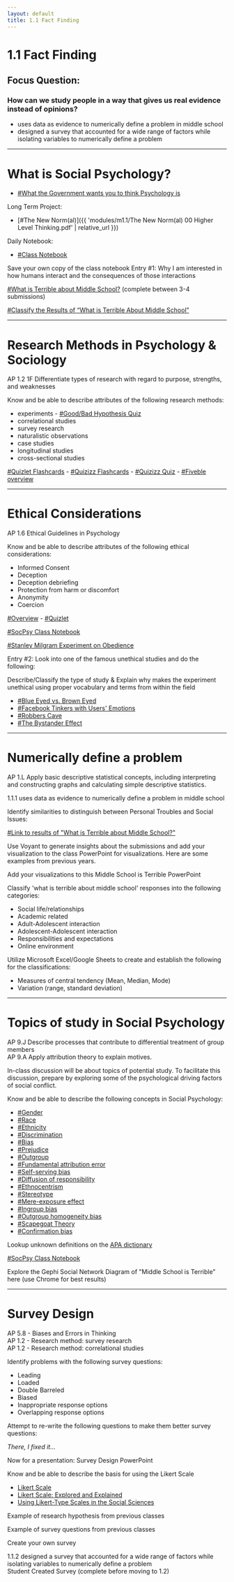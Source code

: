 ```yaml
---
layout: default
title: 1.1 Fact Finding
---
```


# 1.1 Fact Finding

## Focus Question:  
### How can we study people in a way that gives us real evidence instead of opinions?
- uses data as evidence to numerically define a problem in middle school  
- designed a survey that accounted for a wide range of factors while isolating variables to numerically define a problem

---

# What is Social Psychology?​​​​​​​

- [#What the Government wants you to think Psychology is](https://apcentral.collegeboard.org/media/pdf/ap-psychology-course-and-exam-description.pdf)  

Long Term Project:
- [#The New Norm(al)]({{ 'modules/m1.1/The New Norm(al) 00 Higher Level Thinking.pdf' | relative_url }})

Daily Notebook:
- [#Class Notebook](https://mypps.sharepoint.com/:w:/s/TheSocialPsychologyofMiddleSchool/EYRbxfTe_LhEqDlVEDdceo8BB2eaweZj95npUBBFg-j2cw?e=KZfHfU)  

Save your own copy of the class notebook 
Entry #1: Why I am interested in how humans interact and the consequences of those interactions  

[#What is Terrible about Middle School​​​​​​​?](https://forms.gle/D1gXuj8aMK6KpyGU6) (complete between 3-4 submissions)  

[#Classify the Results of “What is Terrible About Middle School”](https://docs.google.com/forms/d/e/1FAIpQLScsJ3E4-YGQNx4tr1i0_ZZuugpQui8OvOdtjIkzVaI00nR_yQ/viewform?usp=sf_link)

---

# Research Methods in Psychology & Sociology

AP 1.2 1F Differentiate types of research with regard to purpose, strengths, and weaknesses  

Know and be able to describe attributes of the following research methods:  

- experiments - [#Good/Bad Hypothesis Quiz](https://forms.office.com/Pages/ResponsePage.aspx?id=mhxxjxzsu023kLsMdxsdzM6J33C5yQRJgc1SHWy_64dUQlVWWUFVRzVQVlNEUjNCRVdZSVI1Q1NHNS4u)  
- correlational studies  
- survey research  
- naturalistic observations  
- case studies  
- longitudinal studies  
- cross-sectional studies  

[#Quizlet Flashcards](https://quizlet.com/_9crl7m?x=1jqt&i=3h252u) - [#Quizizz Flashcards](https://quizizz.com/join/flashcard/5fedf24629384a001bb5dced/start?redirOnGameExit=/admin/reports/5fedf37f0720ae001c8cd88d/players&source=report) - [#Quizizz Quiz](https://quizizz.com/join?gc=29888980) - [#Fiveble overview](https://fiveable.me/ap-psych/unit-1/research-methods-psychology/study-guide/0cwRKu5WpZguow9JROzH)

---

# Ethical Considerations

AP 1.6 Ethical Guidelines in Psychology  

Know and be able to describe attributes of the following ethical considerations:  

- Informed Consent  
- Deception  
- Deception debriefing  
- Protection from harm or discomfort  
- Anonymity  
- Coercion  

[#Overview](https://fiveable.me/ap-psych/unit-1/ethical-guidelines-psychology/study-guide/GIjOrjlpa4zxf6xyrkjx) - [#Quizlet](https://quizlet.com/111335486/apa-ethical-guidelines-ap-psychology-flash-cards/)  

[#SocPsy Class Notebook](https://pghschools.schoology.com/assignment/4623409793)  

[#Stanley Milgram Experiment on Obedience](https://www.youtube.com/watch?v=xOYLCy5PVgM)  

Entry #2: Look into one of the famous unethical studies and do the following:  

Describe/Classify the type of study & Explain why makes the experiment unethical using proper vocabulary and terms from within the field  

- [#Blue Eyed vs. Brown Eyed](https://mypps.sharepoint.com/:p:/s/TheSocialPsychologyofMiddleSchool/EYo3LA5FoQdNv69Wlzl1oLUBb9btYoTO-5hbJfLDWcmuqA?e=kRW0a7)  
- [#Facebook Tinkers with Users' Emotions](https://mypps.sharepoint.com/:p:/s/TheSocialPsychologyofMiddleSchool/EZTKXiVk86NOtFpn4HDwICEB84Ne4FOeaO5F807aN95YlA?e=UXRmVf)  
- [#Robbers Cave](https://mypps.sharepoint.com/:p:/s/TheSocialPsychologyofMiddleSchool/EVRZAZIFc3VDo37V_wMhMg0BL4rsCHlY_7NrPSCNxdQA8Q?e=gy9tpk)  
- [#The Bystander Effect](https://mypps.sharepoint.com/:p:/s/TheSocialPsychologyofMiddleSchool/EUp9rU7-3zBBoT9rx4P8KkYBmYTiOO_WabkTuhYxSfHk)

---

# Numerically define a problem

AP 1.L Apply basic descriptive statistical concepts, including interpreting and constructing graphs and calculating simple descriptive statistics.  

1.1.1 uses data as evidence to numerically define a problem in middle school  

Identify similarities to distinguish between Personal Troubles and Social Issues:  

[#Link to results of "What is Terrible about Middle School?"](https://docs.google.com/spreadsheets/d/1eg35o0zMuPS_rLUNlq6ot8MS94JJddf-xeLIG1q_XZ0/edit#gid=0)

Use Voyant to generate insights about the submissions and add your visualization to the class PowerPoint for visualizations. Here are some examples from previous years.  

Add your visualizations to this Middle School is Terrible PowerPoint  

Classify 'what is terrible about middle school' responses into the following categories:  

- Social life/relationships  
- Academic related  
- Adult-Adolescent interaction  
- Adolescent-Adolescent interaction  
- Responsibilities and expectations  
- Online environment  

Utilize Microsoft Excel/Google Sheets to create and establish the following for the classifications:  

- Measures of central tendency (Mean, Median, Mode)  
- Variation (range, standard deviation)

---

# Topics of study in Social Psychology

AP 9.J Describe processes that contribute to differential treatment of group members  
AP 9.A Apply attribution theory to explain motives.  

In-class discussion will be about topics of potential study. To facilitate this discussion, prepare by exploring some of the psychological driving factors of social conflict.  

Know and be able to describe the following concepts in Social Psychology:  

- [#Gender](https://dictionary.apa.org/gender) 
- [#Race](https://dictionary.apa.org/race)  
- [#Ethnicity](https://dictionary.apa.org/ethnicity) 
- [#Discrimination](https://dictionary.apa.org/discrimination) 
- [#Bias](https://dictionary.apa.org/bias) 
- [#Prejudice](https://dictionary.apa.org/prejudice)  
- [#Outgroup](https://dictionary.apa.org/outgroup)  
- [#Fundamental attribution error](https://dictionary.apa.org/fundamental-attribution-error)   
- [#Self-serving bias](https://dictionary.apa.org/self-serving-bias)
- [#Diffusion of responsibility](https://dictionary.apa.org/diffusion-of-responsibility)  
- [#Ethnocentrism](https://dictionary.apa.org/ethnocentrism)  
- [#Stereotype](https://dictionary.apa.org/stereotype) 
- [#Mere-exposure effect](https://dictionary.apa.org/mere-exposure-effect)
- [#Ingroup bias](https://dictionary.apa.org/ingroup-bias)  
- [#Outgroup homogeneity bias](https://dictionary.apa.org/outgroup-homogeneity-bias)  
- [#Scapegoat Theory](https://dictionary.apa.org/scapegoat-theory)  
- [#Confirmation bias](https://dictionary.apa.org/confirmation-bias) 

Lookup unknown definitions on the [APA dictionary](https://dictionary.apa.org/)  

[#SocPsy Class Notebook](https://pghschools.schoology.com/assignment/4623409793)  

Explore the Gephi Social Network Diagram of "Middle School is Terrible" here (use Chrome for best results)  

---

# Survey Design

AP 5.8 - Biases and Errors in Thinking  
AP 1.2 - Research method: survey research  
AP 1.2 - Research method: correlational studies  

Identify problems with the following survey questions:  

- Leading  
- Loaded  
- Double Barreled  
- Biased  
- Inappropriate response options  
- Overlapping response options  

Attempt to re-write the following questions to make them better survey questions:  

*There, I fixed it...*  

Now for a presentation: Survey Design PowerPoint  

Know and be able to describe the basis for using the Likert Scale  

- [Likert Scale](https://www.simplypsychology.org/likert-scale.html)  
- [Likert Scale: Explored and Explained](https://www.youtube.com/watch?v=GGlq7QFyZ3w)  
- [Using Likert-Type Scales in the Social Sciences](https://www.ncbi.nlm.nih.gov/pmc/articles/PMC6104375/)

Example of research hypothesis from previous classes  

Example of survey questions from previous classes  

Create your own survey  

1.1.2 designed a survey that accounted for a wide range of factors while isolating variables to numerically define a problem  
Student Created Survey (complete before moving to 1.2)  
